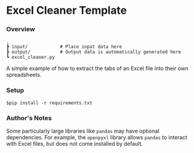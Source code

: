 # Excel Cleaner Template

### Overview

```
.
┣ input/            # Place input data here
┣ output/           # Output data is automatically generated here
┗ excel_cleaner.py  
```

A simple example of how to extract the tabs of an Excel file into their own spreadsheets.

### Setup

`$pip install -r requirements.txt`

### Author's Notes

Some particularly large libraries like `pandas` may have optional dependencies. For example, the `openpyxl` library allows `pandas` to interact with Excel files, but does not come installed by default.